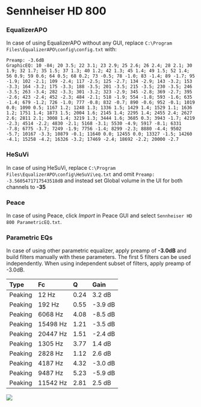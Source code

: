 # Sennheiser HD 800

### EqualizerAPO
In case of using EqualizerAPO without any GUI, replace `C:\Program Files\EqualizerAPO\config\config.txt`
with:
```
Preamp: -3.6dB
GraphicEQ: 10 -84; 20 3.5; 22 3.1; 23 2.9; 25 2.6; 26 2.4; 28 2.1; 30 1.9; 32 1.7; 35 1.5; 37 1.3; 40 1.2; 42 1.3; 45 1.4; 49 1.5; 52 1.4; 56 0.9; 59 0.6; 64 0.5; 68 0.2; 73 -0.5; 78 -1.0; 83 -1.4; 89 -1.7; 95 -1.9; 102 -2.1; 109 -2.4; 117 -2.5; 125 -2.7; 134 -2.9; 143 -3.2; 153 -3.3; 164 -3.2; 175 -3.3; 188 -3.5; 201 -3.5; 215 -3.5; 230 -3.5; 246 -3.5; 263 -3.4; 282 -3.3; 301 -3.2; 323 -2.9; 345 -2.8; 369 -2.7; 395 -2.6; 423 -2.4; 452 -2.3; 484 -2.1; 518 -1.9; 554 -1.8; 593 -1.6; 635 -1.4; 679 -1.2; 726 -1.0; 777 -0.8; 832 -0.7; 890 -0.6; 952 -0.1; 1019 0.0; 1090 0.5; 1167 1.2; 1248 1.3; 1336 1.5; 1429 1.4; 1529 1.1; 1636 1.2; 1751 1.4; 1873 1.5; 2004 1.6; 2145 1.4; 2295 1.4; 2455 2.4; 2627 2.6; 2811 2.1; 3008 1.4; 3219 1.3; 3444 1.6; 3685 0.3; 3943 -1.7; 4219 -2.3; 4514 -2.2; 4830 -2.1; 5168 -3.1; 5530 -4.9; 5917 -8.1; 6331 -7.8; 6775 -3.7; 7249 -1.9; 7756 -1.4; 8299 -2.3; 8880 -4.4; 9502 -5.7; 10167 -3.3; 10879 -0.1; 11640 0.0; 12455 0.0; 13327 -1.5; 14260 -4.1; 15258 -4.2; 16326 -3.2; 17469 -2.4; 18692 -2.2; 20000 -2.7
```

### HeSuVi
In case of using HeSuVi, replace `C:\Program Files\EqualizerAPO\config\HeSuVi\eq.txt` and omit `Preamp:
-3.5605471717543518dB` and instead set Global volume in the UI for both channels to **-35**

### Peace
In case of using Peace, click *Import* in Peace GUI and select `Sennheiser HD 800 ParametricEQ.txt`.

### Parametric EQs
In case of using other parametric equalizer, apply preamp of **-3.0dB** and build filters manually
with these parameters. The first 5 filters can be used independently.
When using independent subset of filters, apply preamp of -3.0dB.

| Type    | Fc       |    Q | Gain    |
|:--------|:---------|:-----|:--------|
| Peaking | 12 Hz    | 0.24 | 3.2 dB  |
| Peaking | 192 Hz   | 0.55 | -3.9 dB |
| Peaking | 6068 Hz  | 4.08 | -8.5 dB |
| Peaking | 15498 Hz | 1.21 | -3.5 dB |
| Peaking | 20447 Hz | 1.51 | -2.4 dB |
| Peaking | 1305 Hz  | 3.77 | 1.4 dB  |
| Peaking | 2828 Hz  | 1.12 | 2.6 dB  |
| Peaking | 4187 Hz  | 4.32 | -3.0 dB |
| Peaking | 9487 Hz  | 5.23 | -5.9 dB |
| Peaking | 11542 Hz | 2.81 | 2.5 dB  |

![](https://raw.githubusercontent.com/jaakkopasanen/AutoEq/master/results/headphonecom/sbaf-serious/Sennheiser%20HD%20800/Sennheiser%20HD%20800.png)